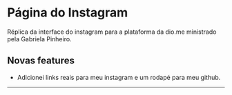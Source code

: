 # Página do Instagram

Réplica da interface do instagram para a plataforma da dio.me ministrado pela Gabriela Pinheiro.

## Novas features

* Adicionei links reais para meu instagram e um rodapé para meu github.

---

